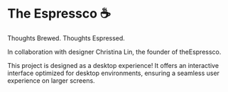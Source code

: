 # The Espressco ☕

Thoughts Brewed. Thoughts Espressed.

In collaboration with designer Christina Lin, the founder of theEspressco.

This project is designed as a desktop experience! It offers an interactive interface optimized for desktop environments, ensuring a seamless user experience on larger screens.
